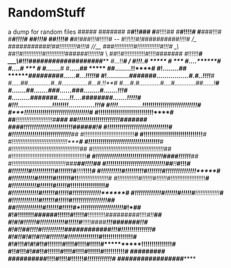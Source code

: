 # RandomStuff
a dump for random files
                               #####
                 #######      #**#!!###
                #**#!!!!##   #****#!!!!#
               #****###!!!#  #*****#!!!!#
               #*******#!!!# #******#!!!!#
               #*********#!###!*!*!*#!!!!!#        --
               #!*!*!*!*!*!#!##########!!!!#      /_
               ###########!##!!!!!!!!!!#!!!#     //__
            ###!!!!!!!!!!!#!!!!!!!!!!!!!#!!!#
  _\    ##!!#!!!!!!!!!!!#!!!!!!!!!!!######!!!!!!!*#
   \\  ##!!#!!!!!!!!!!!!#!!!!#######     #!!!!!!***#
 ___\\#!!!###################*****       #...!!*****#
/   \#!!!.#       ***** #     ***        #....*******#
    #*....#        ***   #              #.......*****#
   #**.....##          *****          ##........!!****#
   #!........##       *******#########......#...!!!!!*#
  #!...........#######.*****...............#.#..!!!!**#
 #*.....##.............#..#...............#...#.!!****#
 #*....#.#............#....#............##......!*****#
 #*.......##.......###......###........#.......!!!****#
 #*.........#######......!!....########.......!!!!!***#
  #!!!.................!!!!!!!!.............!!!*******#
   #!!!!............!!!!!!!!!!!!!!!!!!!!!!!!!!!******#
    #*******!!!!!!!!!!!!!!!!!!!!!!!!!!!!***!!!!*****#
     #******!!!!!!!!!!!!!!!!!!!!!!!!!********!!****#
      ##*****!!!!!!!!!!!!!!!!!!!!!#*************###
        ##****!!!!!!!!!!!!!!!!!!!!!###******####
          ####!!!!!!!!!!!!!!!!!!!!!!!!######!#
              #!!!!!!!!!!!!!!!!!!!!!!!!!!!!!!*#
              #!!!!!!!!!!!!!!!!!!!!!!!!!!!!!***##
             #!!!!!!!!!!!!!!!!!!!!!!!!!!!!!******#
            #!!!!!!!!!!!!!!!!!!!!!!!!!!!!!*******#
           #!!!!!!!!!!!!!!!!!!!!!!!!!!!!!!!!*****#
          #!!!!!!!!!!!!!!!!!!!!!!!!!!!!!!!!!!!**#
         #!!!!!!!!!!!!!!!!!!!!!!!!!!!!!!!!!!!!!!!##
        #!!!!!!!!!!!!!!!!!!!!!!!!!!!!!!!!!!!!!!!!!*##
       #!!!!!!!!!!!!!!!!!!!!!!!!!!!!!!!!!!!!!!!!!!!***#
       #!!!!!!!!!!!!!!!!!!!!!!!!!!!!!!!!!####!!!!!!****##
      #!!!!!!!!!!!!!!!!!!!!!!!!!!!!!!!###****##!!!!******##
      #!!!!!!!!!!!!!!!!!!!!!!!!!!!!!##**!!*****#!!!********#
      #!!!!!!!!#!!!!!!!!!!!#!!!!!!!#***!!!!***!!!!**********#
     #!!!!!!!!!!#!!!!!!!!!#!!!!!!!#****!!!!!*!!!!!!!!!!*****#
     #!!!!!!!!!!!#!!!!!!!#!!!!!!!#*!!***!!!!!!!!!!!!!!!!!***#
     #!!!!!!!!!!!!#!!!!!!#!!!!!!#*!!!!!*!!!!!!!!!!!!!!!*****#
     #!!!!!!!!!!!!#!!!!!!#!!!!!#***!!!!!!!!!!!!!!!!!********#
    #!!!!!!!!!!!!!#!!!!!!#!!!!!#****!!!!!!!!!!!!!!**********#
    #!!!!!!!!!!!!!#!!!!!!#!!!!!#*****!!!!!!!!!!!!!!*********#
    #!!!!!!!!!!!!!#!!!!!!#!!!!!#***!!!!!!!!!!!!!!!!!********##
   ##!!!!!!!!!!!!!#!!!!!!#!!!!!#*!!!!!!!!!!!!!!!!!!!!!*****#!*##
  #!#!!!!!!!!######!!!!!!#!!!!!#**!!!!!!!!!!#########!!!!*#!!**##
 #!#!#!!!!!!#!!!!!!!!!!!!#!!!!!#***!!!!!####******!!!#######!!**#
#!#!!##!!!!#!!!!!!!!!!!############*!!!#********!!!!!!!!!!!!!!!**#
#!#!!#!#!!#!!!#!!!!!!!#!!!!!!!!!!!!!!!#***********!!!!!!!!!!!!!!!#
#!#!!!#!#!#!!#!!!!!!!#!!!!#!!!!#!!!!!#**********!!!!!!!!!!!!!!!**#
#!!#!!!#!##!!#!!!!!!#!!!!#!!!!#!!!!!!#************!!!!!!!!!!****#
 ######### ##########!!!!#!!!!#!!!!!!#**********!!!!!!!!!!!!***#
                     #################*********
